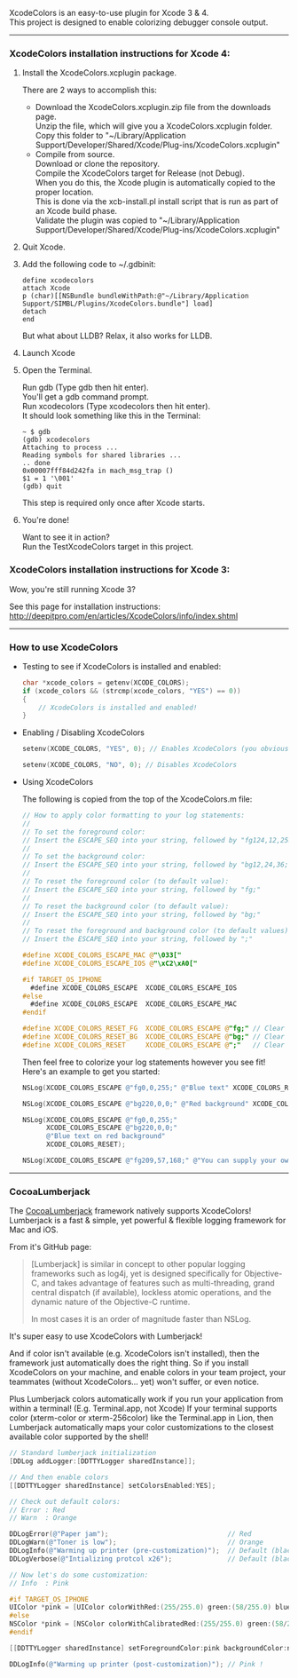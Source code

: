 XcodeColors is an easy-to-use plugin for Xcode 3 & 4.  
This project is designed to enable colorizing debugger console output.

***

### XcodeColors installation instructions for Xcode 4:

1. Install the XcodeColors.xcplugin package.

    There are 2 ways to accomplish this:
    - Download the XcodeColors.xcplugin.zip file from the downloads page.  
        Unzip the file, which will give you a XcodeColors.xcplugin folder.  
        Copy this folder to "~/Library/Application Support/Developer/Shared/Xcode/Plug-ins/XcodeColors.xcplugin"
    - Compile from source.  
        Download or clone the repository.  
        Compile the XcodeColors target for Release (not Debug).  
        When you do this, the Xcode plugin is automatically copied to the proper location.  
        This is done via the xcb-install.pl install script that is run as part of an Xcode build phase.  
        Validate the plugin was copied to "~/Library/Application Support/Developer/Shared/Xcode/Plug-ins/XcodeColors.xcplugin"    

2. Quit Xcode.

3. Add the following code to ~/.gdbinit:

    ```shell
    define xcodecolors
    attach Xcode
    p (char)[[NSBundle bundleWithPath:@"~/Library/Application Support/SIMBL/Plugins/XcodeColors.bundle"] load]
    detach
    end
    ```

    But what about LLDB? Relax, it also works for LLDB.

4.  Launch Xcode

5. Open the Terminal.

    Run gdb (Type gdb then hit enter).  
    You'll get a gdb command prompt.  
    Run xcodecolors (Type xcodecolors then hit enter).  
    It should look something like this in the Terminal:

    ```shell
    ~ $ gdb
    (gdb) xcodecolors
    Attaching to process ...
    Reading symbols for shared libraries ...
    .. done
    0x00007fff84d242fa in mach_msg_trap ()
    $1 = 1 '\001'
    (gdb) quit
    ```

    This step is required only once after Xcode starts.

5. You're done!

    Want to see it in action?  
    Run the TestXcodeColors target in this project.


### XcodeColors installation instructions for Xcode 3:

Wow, you're still running Xcode 3?  

See this page for installation instructions:  
http://deepitpro.com/en/articles/XcodeColors/info/index.shtml

***

### How to use XcodeColors

-  Testing to see if XcodeColors is installed and enabled:

    ```objective-c
    char *xcode_colors = getenv(XCODE_COLORS);
    if (xcode_colors && (strcmp(xcode_colors, "YES") == 0))
    {
        // XcodeColors is installed and enabled!
    }
    ```

-  Enabling / Disabling XcodeColors

    ```objective-c
    setenv(XCODE_COLORS, "YES", 0); // Enables XcodeColors (you obviously have to install it too)
    
    setenv(XCODE_COLORS, "NO", 0); // Disables XcodeColors
    ```

- Using XcodeColors

    The following is copied from the top of the XcodeColors.m file:

    ```objective-c
    // How to apply color formatting to your log statements:
    // 
    // To set the foreground color:
    // Insert the ESCAPE_SEQ into your string, followed by "fg124,12,255;" where r=124, g=12, b=255.
    // 
    // To set the background color:
    // Insert the ESCAPE_SEQ into your string, followed by "bg12,24,36;" where r=12, g=24, b=36.
    // 
    // To reset the foreground color (to default value):
    // Insert the ESCAPE_SEQ into your string, followed by "fg;"
    // 
    // To reset the background color (to default value):
    // Insert the ESCAPE_SEQ into your string, followed by "bg;"
    // 
    // To reset the foreground and background color (to default values) in one operation:
    // Insert the ESCAPE_SEQ into your string, followed by ";"
    
    #define XCODE_COLORS_ESCAPE_MAC @"\033["
    #define XCODE_COLORS_ESCAPE_IOS @"\xC2\xA0["
    
    #if TARGET_OS_IPHONE
      #define XCODE_COLORS_ESCAPE  XCODE_COLORS_ESCAPE_IOS
    #else
      #define XCODE_COLORS_ESCAPE  XCODE_COLORS_ESCAPE_MAC
    #endif
    
    #define XCODE_COLORS_RESET_FG  XCODE_COLORS_ESCAPE @"fg;" // Clear any foreground color
    #define XCODE_COLORS_RESET_BG  XCODE_COLORS_ESCAPE @"bg;" // Clear any background color
    #define XCODE_COLORS_RESET     XCODE_COLORS_ESCAPE @";"   // Clear any foreground or background color
    ```
    
    Then feel free to colorize your log statements however you see fit!  
    Here's an example to get you started:
    
    ```objective-c
    NSLog(XCODE_COLORS_ESCAPE @"fg0,0,255;" @"Blue text" XCODE_COLORS_RESET);
    
    NSLog(XCODE_COLORS_ESCAPE @"bg220,0,0;" @"Red background" XCODE_COLORS_RESET);
    
    NSLog(XCODE_COLORS_ESCAPE @"fg0,0,255;"
          XCODE_COLORS_ESCAPE @"bg220,0,0;"
          @"Blue text on red background"
          XCODE_COLORS_RESET);
    
    NSLog(XCODE_COLORS_ESCAPE @"fg209,57,168;" @"You can supply your own RGB values!" XCODE_COLORS_RESET);
    ```

***

### CocoaLumberjack

The [CocoaLumberjack](https://github.com/robbiehanson/CocoaLumberjack) framework natively supports XcodeColors!  
Lumberjack is a fast & simple, yet powerful & flexible logging framework for Mac and iOS.

From it's GitHub page:

> [Lumberjack] is similar in concept to other popular logging frameworks such as log4j,
> yet is designed specifically for Objective-C, and takes advantage of features such as
> multi-threading, grand central dispatch (if available), lockless atomic operations,
> and the dynamic nature of the Objective-C runtime.
> 
> In most cases it is an order of magnitude faster than NSLog.

It's super easy to use XcodeColors with Lumberjack!

And if color isn't available (e.g. XcodeColors isn't installed), then the framework just automatically does the right thing. So if you install XcodeColors on your machine, and enable colors in your team project, your teammates (without XcodeColors... yet) won't suffer, or even notice.

Plus Lumberjack colors automatically work if you run your application from within a terminal! (E.g. Terminal.app, not Xcode) If your terminal supports color (xterm-color or xterm-256color) like the Terminal.app in Lion, then Lumberjack automatically maps your color customizations to the closest available color supported by the shell!

```objective-c
// Standard lumberjack initialization
[DDLog addLogger:[DDTTYLogger sharedInstance]];

// And then enable colors
[[DDTTYLogger sharedInstance] setColorsEnabled:YES];

// Check out default colors:
// Error : Red
// Warn  : Orange

DDLogError(@"Paper jam");                              // Red
DDLogWarn(@"Toner is low");                            // Orange
DDLogInfo(@"Warming up printer (pre-customization)");  // Default (black)
DDLogVerbose(@"Intializing protcol x26");              // Default (black)

// Now let's do some customization:
// Info  : Pink

#if TARGET_OS_IPHONE
UIColor *pink = [UIColor colorWithRed:(255/255.0) green:(58/255.0) blue:(159/255.0) alpha:1.0];
#else
NSColor *pink = [NSColor colorWithCalibratedRed:(255/255.0) green:(58/255.0) blue:(159/255.0) alpha:1.0];
#endif

[[DDTTYLogger sharedInstance] setForegroundColor:pink backgroundColor:nil forFlag:LOG_FLAG_INFO];

DDLogInfo(@"Warming up printer (post-customization)"); // Pink !
```
